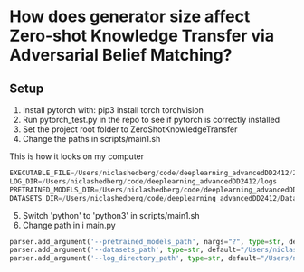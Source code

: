 # How does generator size affect Zero-shot Knowledge Transfer via Adversarial Belief Matching?

## Setup
1. Install pytorch with: pip3 install torch torchvision
2. Run pytorch_test.py in the repo to see if pytorch is correctly installed
3. Set the project root folder to ZeroShotKnowledgeTransfer
4. Change the paths in scripts/main1.sh 


This is how it looks on my computer

```python
EXECUTABLE_FILE=/Users/niclashedberg/code/deeplearning_advancedDD2412/ZeroShotKnowledgeTransfer/main.py
LOG_DIR=/Users/niclashedberg/code/deeplearning_advancedDD2412/logs
PRETRAINED_MODELS_DIR=/Users/niclashedberg/code/deeplearning_advancedDD2412/Pretrained
DATASETS_DIR=/Users/niclashedberg/code/deeplearning_advancedDD2412/Datasets/
```

5. Switch 'python' to 'python3' in scripts/main1.sh 
6. Change path in i main.py 

```python
parser.add_argument('--pretrained_models_path', nargs="?", type=str, default='/Users/niclashedberg/code/deeplearning_advancedDD2412/Pretrained')
parser.add_argument('--datasets_path', type=str, default="/Users/niclashedberg/code/deeplearning_advancedDD2412/Datasets/")
parser.add_argument('--log_directory_path', type=str, default="/Users/niclashedberg/code/deeplearning_advancedDD2412/logs/")
```
